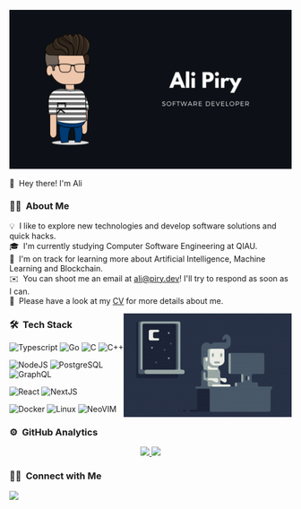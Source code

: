 ![Ali Piry, Software Developer](https://raw.githubusercontent.com/alipiry/alipiry/master/ap-dark.png)

👋 &nbsp;Hey there! I'm Ali

### 👨‍💻 &nbsp;About Me

💡 &nbsp;I like to explore new technologies and develop software solutions and quick hacks.\
🎓 &nbsp;I'm currently studying Computer Software Engineering at QIAU.\
🌱 &nbsp;I'm on track for learning more about Artificial Intelligence, Machine Learning and Blockchain.\
✉️ &nbsp;You can shoot me an email at ali@piry.dev! I'll try to respond as soon as I can.\
📄 &nbsp;Please have a look at my [CV](https://raw.githubusercontent.com/alipiry/alipiry/master/ap-cv.pdf) for more details about me.

<img alt="Night Coding" src="https://raw.githubusercontent.com/AVS1508/AVS1508/master/assets/Night-Coding.gif" align="right"/>

### 🛠 &nbsp;Tech Stack

![Typescript](https://img.shields.io/badge/-TypeScript-black?style=for-the-badge&logo=typescript&link=https://github.com/alipiry)
![Go](https://img.shields.io/badge/-Go-black?style=for-the-badge&logo=go&link=https://github.com/alipiry)
![C](https://img.shields.io/badge/-C-black?style=for-the-badge&logo=c&link=https://github.com/alipiry)
![C++](https://img.shields.io/badge/-C++-black?style=for-the-badge&logo=c%2B%2B&link=https://github.com/alipiry)

![NodeJS](https://img.shields.io/badge/-NodeJS-black?style=for-the-badge&logo=node.js&link=https://github.com/alipiry)
![PostgreSQL](https://img.shields.io/badge/-PostgreSQL-black?style=for-the-badge&logo=postgresql&link=https://github.com/alipiry)
![GraphQL](https://img.shields.io/badge/-GraphQL-black?style=for-the-badge&logo=graphql&link=https://github.com/alipiry)

![React](https://img.shields.io/badge/-React-black?style=for-the-badge&logo=react&link=https://github.com/alipiry)
![NextJS](https://img.shields.io/badge/-NextJS-black?style=for-the-badge&logo=vercel&link=https://github.com/alipiry)

![Docker](https://img.shields.io/badge/-Docker-black?style=for-the-badge&logo=docker&link=https://github.com/alipiry)
![Linux](https://img.shields.io/badge/-Linux-black?style=for-the-badge&logo=linux&link=https://github.com/alipiry)
![NeoVIM](https://img.shields.io/badge/-Neovim-black?style=for-the-badge&logo=neovim&link=https://github.com/alipiry)

### ⚙️ &nbsp;GitHub Analytics

<p align="center">
  <a href="https://github.com/alipiry">
    <img height="180em" src="https://github-readme-stats-eight-theta.vercel.app/api?username=alipiry&show_icons=true&theme=algolia&include_all_commits=true&count_private=true" />
    <img height="180em" src="https://github-readme-stats-eight-theta.vercel.app/api/top-langs/?username=alipiry&layout=compact&langs_count=8&theme=algolia" />
  </a>
</p>

### 🤝🏻 &nbsp;Connect with Me

<a href="mailto:ali@piry.dev"><img src="https://img.shields.io/badge/-ali@piry.dev-D14836?style=flat&logo=Gmail&logoColor=white" />
